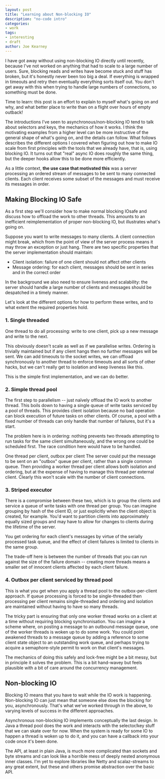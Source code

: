 ```yaml
---
layout: post
title: "Learning about Non-blocking IO"
description: "no-code intro"
categories:
- work
tags:
- interesting
- draft
author: Joe Kearney
---
```


I have got away without using non-blocking IO directly until recently, because I've not worked on anything that had to scale to a large number of users. Sure, blocking reads and writes have become stuck and stuff has broken, but it's honestly never been too big a deal. If everything is wrapped in timeouts and retry then eventually everything sorts itself out. You don't get away with this when trying to handle large numbers of connections, so something must be done.

Time to learn: this post is an effort to explain to myself what's going on and why, and what better place to write than on a flight over hours of empty outback!

The introductions I've seen to asynchronous/non-blocking IO tend to talk about selectors and keys, the mechanics of how it works. I think the motivating examples from a higher level can be more instructive of the general shape of what's going on, and the details can follow. What follows describes the different options I covered when figuring out how to make IO scale from first principles with the tools that we already have, that is, using blocking IO. It turns out that "real" async IO does roughly the same thing, but the deeper hooks allow this to be done more efficiently.

As a little context, **the use case that motivated this** was a server processing an ordered stream of messages to be sent to many connected clients. Each client receives some subset of the messages and must receive its messages in order.

## Making Blocking IO Safe

As a first step we'll consider how to make normal blocking IOsafe and discuss how to offload the work to other threads. This amounts to an inefficient reimplementation of proper non-blocking IO, but illustrates what's going on.

Suppose you want to write messages to many clients. A client connection might break, which from the point of view of the server process means it may throw an exception or just hang. There are two specific properties that the server implementation should maintain:

* Client isolation: failure of one client should not affect other clients
* Message ordering: for each client, messages should be sent in series and in the correct order

In the background we also need to ensure liveness and scalability: the server should handle a large number of clients and messages should be despatched in a timely manner.

Let's look at the different options for how to perform these writes, and to what extent the required properties hold.

### 1. Single threaded
One thread to do all processing: write to one client, pick up a new message and write to the next.

This obviously doesn't scale as well as if we parallelise writes. Ordering is trivially maintained but if any client hangs then no further messages will be sent. We can add timeouts to the socket writes, we can offload synchronously to another thread to enforce timeouts and all sorts of other hacks, but we can't really get to isolation and keep liveness like this.

This is the simple first implementation, and we can do better.

### 2. Simple thread pool
The first step to parallelism -- just naïvely offload the IO work to another thread. This boils down to having a single queue of write tasks serviced by a pool of threads. This provides client isolation because no bad operation can block execution of future tasks on other clients. Of course, a pool with a fixed number of threads can only handle that number of failures, but it's a start.

The problem here is in ordering: nothing prevents two threads attempting to run tasks for the same client simultaneously, and the wrong one could be scheduled first. The race condition here would have to be handled.

One thread per client, outbox per client
The server could put the message to be sent on an "outbox" queue per client, rather than a single common queue. Then providing a worker thread per client allows both isolation and ordering, but at the expense of having to manage this thread per external client. Clearly this won't scale with the number of client connections.

### 3. Striped executor
There is a compromise between these two, which is to group the clients and service a queue of write tasks with one thread per group. You can imagine grouping by hash of the client ID, or just explicitly when the client object is created, for example. You'd want to partition clients into approximately equally sized groups and may have to allow for changes to clients during the lifetime of the server.

You get ordering for each client's messages by virtue of the serially processed task queue, and the effect of client failures is limited to clients in the same group.

The trade-off here is between the number of threads that you can run against the size of the failure domain -- creating more threads means a smaller set of innocent clients affected by each client failure.

### 4. Outbox per client serviced by thread pool
This is what you get when you apply a thread pool to the outbox-per-client approach. If queue processing is forced to be single-threaded then processing per client remains single-threaded and ordering and isolation are maintained without having to have so many threads.

The tricky part is ensuring that only one worker thread works on a client at a time without requiring blocking synchronisation. You can imagine a scheme where, on posting a message to an outbound message queue, one of the worker threads is woken up to do some work. You could point awakened threads to a message queue by adding a reference to some client state object to an outstanding work queue, and perhaps trying to acquire a semaphore-style permit to work on that client's messages.

The mechanics of doing this safely and lock-free might be a bit messy, but in principle it solves the problem. This is a bit hand-wavey but feels plausible with a bit of care around the concurrency management.

## Non-blocking IO

Blocking IO means that you have to wait while the IO work is happening. Non-blocking IO can just mean that someone else does the blocking for you, asynchronously. That's what we've worked through in the above, to varying levels of success in the different approaches.

Asynchronous non-blocking IO implements conceptually the last design. In Java a thread pool does the work and interacts with the selector/key stuff that we can skate over for now. When the system is ready for some IO to happen a thread is woken up to do it, and you can have a callback into your code once it's been done.

The API, at least in plain Java, is much more complicated than sockets and byte streams and can look like a horrible mess of deeply nested anonymous inner classes. I'm yet to explore libraries like Netty and scalaz-streams to any great extent, but these and others promise abstraction over the basic API.